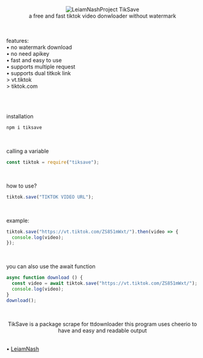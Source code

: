 <p align="center">
  
<img src="https://i.imgur.com/IY2JRyY.jpg" alt="LeiamNashProject">
  TikSave <br> a free and fast tiktok video donwloader without watermark</p>

  <br> <br> features:<br>• no watermark download<br>• no need apikey<br>• fast and easy to use<br>• supports multiple request<br>• supports dual titkok link <br> > vt.tiktok<br> > tiktok.com<br>

  <br> <br>

installation
```js
npm i tiksave
```

<br>
  
calling a variable
```js
const tiktok = require("tiksave");
```

<br>

how to use?
```js
tiktok.save("TIKTOK VIDEO URL");
```

<br>

example:
```js
tiktok.save("https://vt.tiktok.com/ZS851mWxt/").then(video => {
  console.log(video);
});
```

<br>

you can also use the await function
```js
async function download () {
  const video = await tiktok.save("https://vt.tiktok.com/ZS851mWxt/");
  console.log(video);
}
download();
```

<br>
<p align="center">
TikSave is a package scrape for ttdownloader this program uses cheerio to have and easy and readable output
  </p>


<br> • [LeiamNash](https://www.facebook.com/LeiamNashRebrth)
